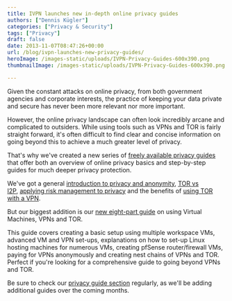 ```yaml
---
title: IVPN launches new in-depth online privacy guides
authors: ["Dennis Kügler"]
categories: ["Privacy & Security"]
tags: ["Privacy"]
draft: false
date: 2013-11-07T08:47:26+00:00
url: /blog/ivpn-launches-new-privacy-guides/
heroImage: /images-static/uploads/IVPN-Privacy-Guides-600x390.png
thumbnailImage: /images-static/uploads/IVPN-Privacy-Guides-600x390.png

---
```

Given the constant attacks on online privacy, from both government agencies and corporate interests, the practice of keeping your data private and secure has never been more relevant nor more important.

However, the online privacy landscape can often look incredibly arcane and complicated to outsiders. While using tools such as VPNs and TOR is fairly straight forward, it's often difficult to find clear and concise information on going beyond this to achieve a much greater level of privacy.

That's why we've created a new series of [freely available privacy guides][1] that offer both an overview of online privacy basics and step-by-step guides for much deeper privacy protection.

We've got a general [introduction to privacy and anonymity][2], [TOR vs I2P][3], [applying risk management to privacy][4] and the benefits of [using TOR with a VPN][5].

But our biggest addition is our [new eight-part guide][6] on using Virtual Machines, VPNs and TOR.

This guide covers creating a basic setup using multiple workspace VMs, advanced VM and VPN set-ups, explanations on how to set-up Linux hosting machines for numerous VMs, creating pfSense router/firewall VMs, paying for VPNs anonymously and creating nest chains of VPNs and TOR. Perfect if you're looking for a comprehensive guide to going beyond VPNs and TOR.

Be sure to check our [privacy guide section][1] regularly, as we'll be adding additional guides over the coming months.

 [1]: /privacy-guides/
 [2]: /privacy-guides/an-introduction-to-privacy-anonymity/
 [3]: /privacy-guides/an-introduction-to-tor-vs-i2p/
 [4]: /privacy-guides/applying-risk-management-to-privacy/
 [5]: /privacy-guides/why-use-tor-with-a-vpn-service/
 [6]: /privacy-guides/advanced-privacy-and-anonymity-part-1/